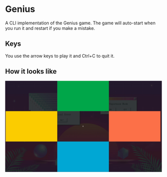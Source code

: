 # Genius

A CLI implementation of the Genius game.
The game will auto-start when you run it and restart if you make a mistake.

## Keys

You use the arrow keys to play it and Ctrl+C to quit it.

## How it looks like

![Genius](genius.gif)
